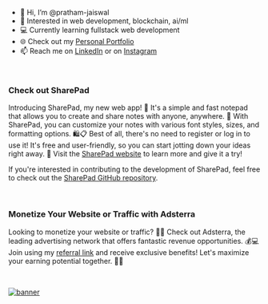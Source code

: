 - 👋 Hi, I’m @pratham-jaiswal
- 👀 Interested in web development, blockchain, ai/ml
- 💻 Currently learning fullstack web development 
- 🌐 Check out my [Personal Portfolio]
- 📫 Reach me on [LinkedIn] or on [Instagram]

<br>

### Check out SharePad

Introducing SharePad, my new web app! 🚀  It's a simple and fast notepad that allows you to create and share notes with anyone, anywhere. 📝 With SharePad, you can customize your notes with various font styles, sizes, and formatting options. 🛍️📋 Best of all, there's no need to register or log in to use it! It's free and user-friendly, so you can start jotting down your ideas right away. 🤩 Visit the [SharePad website] to learn more and give it a try!

If you're interested in contributing to the development of SharePad, feel free to check out the [SharePad GitHub repository].

<br>

### Monetize Your Website or Traffic with Adsterra
Looking to monetize your website or traffic? 🚀💸 Check out Adsterra, the leading advertising network that offers fantastic revenue opportunities. 💰💻 Join using my [referral link] and receive exclusive benefits! Let's maximize your earning potential together. 💪🔥

<br>

[![banner](https://landings-cdn.adsterratech.com/referralBanners/png/468%20x%2060%20px.png)](https://publishers.adsterra.com/referral/73iZUJAXWa)

[//]: #

   [Personal Portfolio]: <https://pratham-jaiswal.github.io/personal-portfolio/>
   [LinkedIn]: <https://www.linkedin.com/in/pratham-jaiswal/>
   [Instagram]: <https://www.instagram.com/_.pratham52/>
   [SharePad website]: <https://www.sharepad.online>
   [SharePad GitHub repository]: <https://github.com/pratham-jaiswal/sharepad>
   [referral link]: <https://publishers.adsterra.com/referral/73iZUJAXWa>
